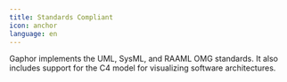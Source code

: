 ```yaml
---
title: Standards Compliant
icon: anchor
language: en
---
```


Gaphor implements the UML, SysML, and RAAML OMG standards. It also includes
support for the C4 model for visualizing software architectures.
